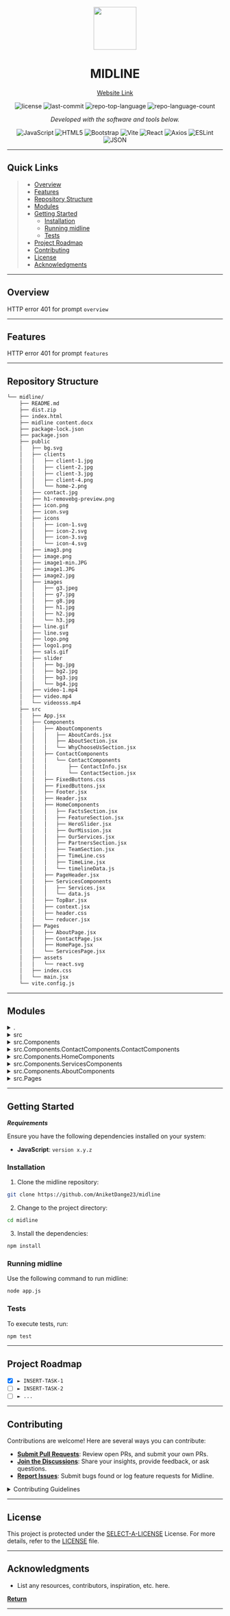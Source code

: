 <p align="center">
  <img src="https://cdn-icons-png.flaticon.com/512/6295/6295417.png" width="100" />
</p>
<p align="center">
    <h1 align="center">MIDLINE</h1>
</p>
<p align="center">
<a href="https://midline-solution.netlify.app/"> Website Link</a> </p>
<p align="center">
	<img src="https://img.shields.io/github/license/AniketDange23/midline?style=flat&color=0080ff" alt="license">
	<img src="https://img.shields.io/github/last-commit/AniketDange23/midline?style=flat&logo=git&logoColor=white&color=0080ff" alt="last-commit">
	<img src="https://img.shields.io/github/languages/top/AniketDange23/midline?style=flat&color=0080ff" alt="repo-top-language">
	<img src="https://img.shields.io/github/languages/count/AniketDange23/midline?style=flat&color=0080ff" alt="repo-language-count">
<p>
<p align="center">
		<em>Developed with the software and tools below.</em>
</p>
<p align="center">
	<img src="https://img.shields.io/badge/JavaScript-F7DF1E.svg?style=flat&logo=JavaScript&logoColor=black" alt="JavaScript">
	<img src="https://img.shields.io/badge/HTML5-E34F26.svg?style=flat&logo=HTML5&logoColor=white" alt="HTML5">
	<img src="https://img.shields.io/badge/Bootstrap-7952B3.svg?style=flat&logo=Bootstrap&logoColor=white" alt="Bootstrap">
	<img src="https://img.shields.io/badge/Vite-646CFF.svg?style=flat&logo=Vite&logoColor=white" alt="Vite">
	<img src="https://img.shields.io/badge/React-61DAFB.svg?style=flat&logo=React&logoColor=black" alt="React">
	<img src="https://img.shields.io/badge/Axios-5A29E4.svg?style=flat&logo=Axios&logoColor=white" alt="Axios">
	<img src="https://img.shields.io/badge/ESLint-4B32C3.svg?style=flat&logo=ESLint&logoColor=white" alt="ESLint">
	<img src="https://img.shields.io/badge/JSON-000000.svg?style=flat&logo=JSON&logoColor=white" alt="JSON">
</p>
<hr>

##  Quick Links

> - [ Overview](#-overview)
> - [ Features](#-features)
> - [ Repository Structure](#-repository-structure)
> - [ Modules](#-modules)
> - [ Getting Started](#-getting-started)
>   - [ Installation](#-installation)
>   - [ Running midline](#-running-midline)
>   - [ Tests](#-tests)
> - [ Project Roadmap](#-project-roadmap)
> - [ Contributing](#-contributing)
> - [ License](#-license)
> - [ Acknowledgments](#-acknowledgments)

---

##  Overview

HTTP error 401 for prompt `overview`

---

##  Features

HTTP error 401 for prompt `features`

---

##  Repository Structure

```sh
└── midline/
    ├── README.md
    ├── dist.zip
    ├── index.html
    ├── midline content.docx
    ├── package-lock.json
    ├── package.json
    ├── public
    │   ├── bg.svg
    │   ├── clients
    │   │   ├── client-1.jpg
    │   │   ├── client-2.jpg
    │   │   ├── client-3.jpg
    │   │   ├── client-4.png
    │   │   └── home-2.png
    │   ├── contact.jpg
    │   ├── h1-removebg-preview.png
    │   ├── icon.png
    │   ├── icon.svg
    │   ├── icons
    │   │   ├── icon-1.svg
    │   │   ├── icon-2.svg
    │   │   ├── icon-3.svg
    │   │   └── icon-4.svg
    │   ├── imag3.png
    │   ├── image.png
    │   ├── image1-min.JPG
    │   ├── image1.JPG
    │   ├── image2.jpg
    │   ├── images
    │   │   ├── g3.jpeg
    │   │   ├── g7.jpg
    │   │   ├── g8.jpg
    │   │   ├── h1.jpg
    │   │   ├── h2.jpg
    │   │   └── h3.jpg
    │   ├── line.gif
    │   ├── line.svg
    │   ├── logo.png
    │   ├── logo1.png
    │   ├── sals.gif
    │   ├── slider
    │   │   ├── bg.jpg
    │   │   ├── bg2.jpg
    │   │   ├── bg3.jpg
    │   │   └── bg4.jpg
    │   ├── video-1.mp4
    │   ├── video.mp4
    │   └── videosss.mp4
    ├── src
    │   ├── App.jsx
    │   ├── Components
    │   │   ├── AboutComponents
    │   │   │   ├── AboutCards.jsx
    │   │   │   ├── AboutSection.jsx
    │   │   │   └── WhyChooseUsSection.jsx
    │   │   ├── ContactComponents
    │   │   │   └── ContactComponents
    │   │   │       ├── ContactInfo.jsx
    │   │   │       └── ContactSection.jsx
    │   │   ├── FixedButtons.css
    │   │   ├── FixedButtons.jsx
    │   │   ├── Footer.jsx
    │   │   ├── Header.jsx
    │   │   ├── HomeComponents
    │   │   │   ├── FactsSection.jsx
    │   │   │   ├── FeatureSection.jsx
    │   │   │   ├── HeroSlider.jsx
    │   │   │   ├── OurMission.jsx
    │   │   │   ├── OurServices.jsx
    │   │   │   ├── PartnersSection.jsx
    │   │   │   ├── TeamSection.jsx
    │   │   │   ├── TimeLine.css
    │   │   │   ├── TimeLine.jsx
    │   │   │   └── timelineData.js
    │   │   ├── PageHeader.jsx
    │   │   ├── ServicesComponents
    │   │   │   ├── Services.jsx
    │   │   │   └── data.js
    │   │   ├── TopBar.jsx
    │   │   ├── context.jsx
    │   │   ├── header.css
    │   │   └── reducer.jsx
    │   ├── Pages
    │   │   ├── AboutPage.jsx
    │   │   ├── ContactPage.jsx
    │   │   ├── HomePage.jsx
    │   │   └── ServicesPage.jsx
    │   ├── assets
    │   │   └── react.svg
    │   ├── index.css
    │   └── main.jsx
    └── vite.config.js
```

---

##  Modules

<details closed><summary>.</summary>

| File                                                                                        | Summary                                       |
| ---                                                                                         | ---                                           |
| [index.html](https://github.com/AniketDange23/midline/blob/master/index.html)               | HTTP error 401 for prompt `index.html`        |
| [vite.config.js](https://github.com/AniketDange23/midline/blob/master/vite.config.js)       | HTTP error 401 for prompt `vite.config.js`    |
| [package.json](https://github.com/AniketDange23/midline/blob/master/package.json)           | HTTP error 401 for prompt `package.json`      |
| [package-lock.json](https://github.com/AniketDange23/midline/blob/master/package-lock.json) | HTTP error 401 for prompt `package-lock.json` |

</details>

<details closed><summary>src</summary>

| File                                                                            | Summary                                   |
| ---                                                                             | ---                                       |
| [App.jsx](https://github.com/AniketDange23/midline/blob/master/src/App.jsx)     | HTTP error 401 for prompt `src/App.jsx`   |
| [index.css](https://github.com/AniketDange23/midline/blob/master/src/index.css) | HTTP error 401 for prompt `src/index.css` |
| [main.jsx](https://github.com/AniketDange23/midline/blob/master/src/main.jsx)   | HTTP error 401 for prompt `src/main.jsx`  |

</details>

<details closed><summary>src.Components</summary>

| File                                                                                                     | Summary                                                     |
| ---                                                                                                      | ---                                                         |
| [FixedButtons.css](https://github.com/AniketDange23/midline/blob/master/src/Components/FixedButtons.css) | HTTP error 401 for prompt `src/Components/FixedButtons.css` |
| [reducer.jsx](https://github.com/AniketDange23/midline/blob/master/src/Components/reducer.jsx)           | HTTP error 401 for prompt `src/Components/reducer.jsx`      |
| [context.jsx](https://github.com/AniketDange23/midline/blob/master/src/Components/context.jsx)           | HTTP error 401 for prompt `src/Components/context.jsx`      |
| [FixedButtons.jsx](https://github.com/AniketDange23/midline/blob/master/src/Components/FixedButtons.jsx) | HTTP error 401 for prompt `src/Components/FixedButtons.jsx` |
| [TopBar.jsx](https://github.com/AniketDange23/midline/blob/master/src/Components/TopBar.jsx)             | HTTP error 401 for prompt `src/Components/TopBar.jsx`       |
| [Footer.jsx](https://github.com/AniketDange23/midline/blob/master/src/Components/Footer.jsx)             | HTTP error 401 for prompt `src/Components/Footer.jsx`       |
| [header.css](https://github.com/AniketDange23/midline/blob/master/src/Components/header.css)             | HTTP error 401 for prompt `src/Components/header.css`       |
| [Header.jsx](https://github.com/AniketDange23/midline/blob/master/src/Components/Header.jsx)             | HTTP error 401 for prompt `src/Components/Header.jsx`       |
| [PageHeader.jsx](https://github.com/AniketDange23/midline/blob/master/src/Components/PageHeader.jsx)     | HTTP error 401 for prompt `src/Components/PageHeader.jsx`   |

</details>

<details closed><summary>src.Components.ContactComponents.ContactComponents</summary>

| File                                                                                                                                             | Summary                                                                                           |
| ---                                                                                                                                              | ---                                                                                               |
| [ContactSection.jsx](https://github.com/AniketDange23/midline/blob/master/src/Components/ContactComponents/ContactComponents/ContactSection.jsx) | HTTP error 401 for prompt `src/Components/ContactComponents/ContactComponents/ContactSection.jsx` |
| [ContactInfo.jsx](https://github.com/AniketDange23/midline/blob/master/src/Components/ContactComponents/ContactComponents/ContactInfo.jsx)       | HTTP error 401 for prompt `src/Components/ContactComponents/ContactComponents/ContactInfo.jsx`    |

</details>

<details closed><summary>src.Components.HomeComponents</summary>

| File                                                                                                                          | Summary                                                                       |
| ---                                                                                                                           | ---                                                                           |
| [timelineData.js](https://github.com/AniketDange23/midline/blob/master/src/Components/HomeComponents/timelineData.js)         | HTTP error 401 for prompt `src/Components/HomeComponents/timelineData.js`     |
| [PartnersSection.jsx](https://github.com/AniketDange23/midline/blob/master/src/Components/HomeComponents/PartnersSection.jsx) | HTTP error 401 for prompt `src/Components/HomeComponents/PartnersSection.jsx` |
| [TimeLine.css](https://github.com/AniketDange23/midline/blob/master/src/Components/HomeComponents/TimeLine.css)               | HTTP error 401 for prompt `src/Components/HomeComponents/TimeLine.css`        |
| [OurMission.jsx](https://github.com/AniketDange23/midline/blob/master/src/Components/HomeComponents/OurMission.jsx)           | HTTP error 401 for prompt `src/Components/HomeComponents/OurMission.jsx`      |
| [FeatureSection.jsx](https://github.com/AniketDange23/midline/blob/master/src/Components/HomeComponents/FeatureSection.jsx)   | HTTP error 401 for prompt `src/Components/HomeComponents/FeatureSection.jsx`  |
| [TeamSection.jsx](https://github.com/AniketDange23/midline/blob/master/src/Components/HomeComponents/TeamSection.jsx)         | HTTP error 401 for prompt `src/Components/HomeComponents/TeamSection.jsx`     |
| [FactsSection.jsx](https://github.com/AniketDange23/midline/blob/master/src/Components/HomeComponents/FactsSection.jsx)       | HTTP error 401 for prompt `src/Components/HomeComponents/FactsSection.jsx`    |
| [TimeLine.jsx](https://github.com/AniketDange23/midline/blob/master/src/Components/HomeComponents/TimeLine.jsx)               | HTTP error 401 for prompt `src/Components/HomeComponents/TimeLine.jsx`        |
| [HeroSlider.jsx](https://github.com/AniketDange23/midline/blob/master/src/Components/HomeComponents/HeroSlider.jsx)           | HTTP error 401 for prompt `src/Components/HomeComponents/HeroSlider.jsx`      |
| [OurServices.jsx](https://github.com/AniketDange23/midline/blob/master/src/Components/HomeComponents/OurServices.jsx)         | HTTP error 401 for prompt `src/Components/HomeComponents/OurServices.jsx`     |

</details>

<details closed><summary>src.Components.ServicesComponents</summary>

| File                                                                                                                | Summary                                                                    |
| ---                                                                                                                 | ---                                                                        |
| [data.js](https://github.com/AniketDange23/midline/blob/master/src/Components/ServicesComponents/data.js)           | HTTP error 401 for prompt `src/Components/ServicesComponents/data.js`      |
| [Services.jsx](https://github.com/AniketDange23/midline/blob/master/src/Components/ServicesComponents/Services.jsx) | HTTP error 401 for prompt `src/Components/ServicesComponents/Services.jsx` |

</details>

<details closed><summary>src.Components.AboutComponents</summary>

| File                                                                                                                                 | Summary                                                                           |
| ---                                                                                                                                  | ---                                                                               |
| [AboutSection.jsx](https://github.com/AniketDange23/midline/blob/master/src/Components/AboutComponents/AboutSection.jsx)             | HTTP error 401 for prompt `src/Components/AboutComponents/AboutSection.jsx`       |
| [WhyChooseUsSection.jsx](https://github.com/AniketDange23/midline/blob/master/src/Components/AboutComponents/WhyChooseUsSection.jsx) | HTTP error 401 for prompt `src/Components/AboutComponents/WhyChooseUsSection.jsx` |
| [AboutCards.jsx](https://github.com/AniketDange23/midline/blob/master/src/Components/AboutComponents/AboutCards.jsx)                 | HTTP error 401 for prompt `src/Components/AboutComponents/AboutCards.jsx`         |

</details>

<details closed><summary>src.Pages</summary>

| File                                                                                                | Summary                                                |
| ---                                                                                                 | ---                                                    |
| [HomePage.jsx](https://github.com/AniketDange23/midline/blob/master/src/Pages/HomePage.jsx)         | HTTP error 401 for prompt `src/Pages/HomePage.jsx`     |
| [ContactPage.jsx](https://github.com/AniketDange23/midline/blob/master/src/Pages/ContactPage.jsx)   | HTTP error 401 for prompt `src/Pages/ContactPage.jsx`  |
| [ServicesPage.jsx](https://github.com/AniketDange23/midline/blob/master/src/Pages/ServicesPage.jsx) | HTTP error 401 for prompt `src/Pages/ServicesPage.jsx` |
| [AboutPage.jsx](https://github.com/AniketDange23/midline/blob/master/src/Pages/AboutPage.jsx)       | HTTP error 401 for prompt `src/Pages/AboutPage.jsx`    |

</details>

---

##  Getting Started

***Requirements***

Ensure you have the following dependencies installed on your system:

* **JavaScript**: `version x.y.z`

###  Installation

1. Clone the midline repository:

```sh
git clone https://github.com/AniketDange23/midline
```

2. Change to the project directory:

```sh
cd midline
```

3. Install the dependencies:

```sh
npm install
```

###  Running midline

Use the following command to run midline:

```sh
node app.js
```

###  Tests

To execute tests, run:

```sh
npm test
```

---

##  Project Roadmap

- [X] `► INSERT-TASK-1`
- [ ] `► INSERT-TASK-2`
- [ ] `► ...`

---

##  Contributing

Contributions are welcome! Here are several ways you can contribute:

- **[Submit Pull Requests](https://github.com/AniketDange23/midline/blob/main/CONTRIBUTING.md)**: Review open PRs, and submit your own PRs.
- **[Join the Discussions](https://github.com/AniketDange23/midline/discussions)**: Share your insights, provide feedback, or ask questions.
- **[Report Issues](https://github.com/AniketDange23/midline/issues)**: Submit bugs found or log feature requests for Midline.

<details closed>
    <summary>Contributing Guidelines</summary>

1. **Fork the Repository**: Start by forking the project repository to your GitHub account.
2. **Clone Locally**: Clone the forked repository to your local machine using a Git client.
   ```sh
   git clone https://github.com/AniketDange23/midline
   ```
3. **Create a New Branch**: Always work on a new branch, giving it a descriptive name.
   ```sh
   git checkout -b new-feature-x
   ```
4. **Make Your Changes**: Develop and test your changes locally.
5. **Commit Your Changes**: Commit with a clear message describing your updates.
   ```sh
   git commit -m 'Implemented new feature x.'
   ```
6. **Push to GitHub**: Push the changes to your forked repository.
   ```sh
   git push origin new-feature-x
   ```
7. **Submit a Pull Request**: Create a PR against the original project repository. Clearly describe the changes and their motivations.

Once your PR is reviewed and approved, it will be merged into the main branch.

</details>

---

##  License

This project is protected under the [SELECT-A-LICENSE](https://choosealicense.com/licenses) License. For more details, refer to the [LICENSE](https://choosealicense.com/licenses/) file.

---

##  Acknowledgments

- List any resources, contributors, inspiration, etc. here.

[**Return**](#-quick-links)

---
